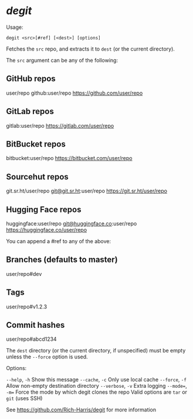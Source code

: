 # _degit_

Usage:

`degit <src>[#ref] [<dest>] [options]`

Fetches the `src` repo, and extracts it to `dest` (or the current directory).

The `src` argument can be any of the following:

## GitHub repos

user/repo
github:user/repo
https://github.com/user/repo

## GitLab repos

gitlab:user/repo
https://gitlab.com/user/repo

## BitBucket repos

bitbucket:user/repo
https://bitbucket.com/user/repo

## Sourcehut repos

git.sr.ht/user/repo
git@git.sr.ht:user/repo
https://git.sr.ht/user/repo

## Hugging Face repos

huggingface:user/repo
git@huggingface.co:user/repo
https://huggingface.co/user/repo

You can append a #ref to any of the above:

## Branches (defaults to master)

user/repo#dev

## Tags

user/repo#v1.2.3

## Commit hashes

user/repo#abcd1234

The `dest` directory (or the current directory, if unspecified) must be empty
unless the `--force` option is used.

Options:

  `--help`,    `-h`  Show this message
  `--cache`,   `-c`  Only use local cache
  `--force`,   `-f`  Allow non-empty destination directory
  `--verbose`, `-v`  Extra logging
  `--mode=`,   `-m=` Force the mode by which degit clones the repo
                     Valid options are `tar` or `git` (uses SSH)

See https://github.com/Rich-Harris/degit for more information
